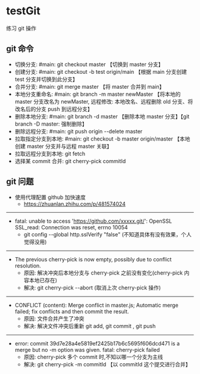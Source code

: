 # testGit

练习 git 操作

## git 命令

- 切换分支: #main: git checkout master 【切换到 master 分支】
- 创建分支: #main: git checkout -b test origin/main 【根据 main 分支创建 test 分支并切换到此分支】
- 合并分支: #main: git merge master 【将 master 合并到 main】
- 本地分支重命名: #main: git branch -m master newMaster 【将本地的 master 分支改名为 newMaster, 远程修改: 本地改名、远程删除 old 分支、将改名后的分支 push 到远程分支】
- 删除本地分支: #main: git branch -d master 【删除本地 master 分支】【git branch -D master: 强制删除】
- 删除远程分支: #main: git push origin --delete master
- 拉取指定分支到本地: #main: git checkout -b master origin/master 【本地创建 master 分支并与远程 master 关联】
- 拉取远程分支到本地: git fetch
- 选择某 commit 合并: git cherry-pick commitId

## git 问题

- 使用代理配置 github 加快速度
  - https://zhuanlan.zhihu.com/p/481574024

---

- fatal: unable to access 'https://github.com/xxxxx.git/': OpenSSL SSL_read: Connection was reset, errno 10054
  - git config --global http.sslVerify "false" (不知道具体有没有效果，个人觉得没用)

---

- The previous cherry-pick is now empty, possibly due to conflict resolution.
  - 原因: 解决冲突后本地分支与 cherry-pick 之前没有变化(cherry-pick 内容本地已存在)
  - 解决: git cherry-pick --abort (取消上次 cherry-pick 操作)

---

- CONFLICT (content): Merge conflict in master.js; Automatic merge failed; fix conflicts and then commit the result.
  - 原因: 文件合并产生了冲突
  - 解决: 解决文件冲突后重新 git add, git commit , git push

---

- error: commit 39d7e28a4e5819ef2425b17b6c5695f606dcd471 is a merge but no -m option was given. fatal: cherry-pick failed
  - 原因: cherry-pick 多个 commit 时,不知以哪一个分支为主线
  - 解决: git cherry-pick -m commitId 【以 commitId 这个提交进行合并】
